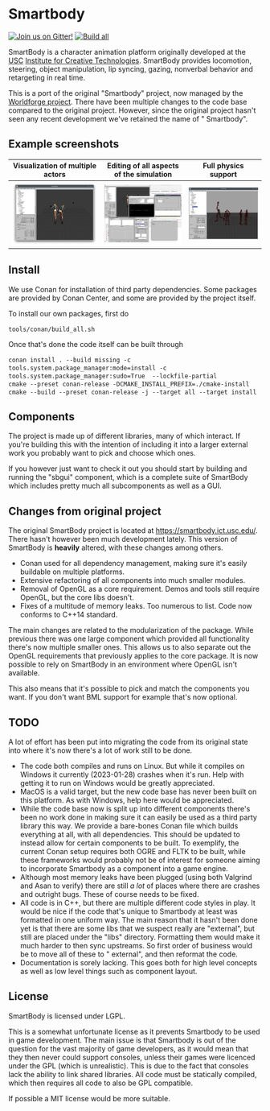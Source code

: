 # Smartbody

[![Join us on Gitter!](https://badges.gitter.im/Worldforge.svg)](https://gitter.im/Worldforge/Lobby)
[![Build all](https://github.com/worldforge/smartbody/actions/workflows/cmake.yml/badge.svg)](https://github.com/worldforge/smartbody/actions/workflows/cmake.yml)

SmartBody is a character animation platform originally developed at
the [USC](http://usc.edu/) [Institute for Creative Technologies](http://ict.usc.edu/).
SmartBody provides locomotion, steering, object manipulation, lip syncing, gazing, nonverbal behavior and retargeting in
real time.

This is a port of the original "Smartbody" project, now managed by
the [Worldforge project](https://www.worldforge.org/). There have been multiple changes to the code base compared to the
original project. However, since the original project hasn't seen any recent development we've retained the name of "
Smartbody".

## Example screenshots

| Visualization of multiple actors        | Editing of all aspects of the simulation | Full physics support              |
|-----------------------------------------|------------------------------------------|-----------------------------------|
| ![](docs/screenshots/scene_example.png) | ![](docs/screenshots/editors.png)        | ![](docs/screenshots/physics.png) |

## Install

We use Conan for installation of third party dependencies. Some packages are provided by Conan Center, and some are
provided by the project itself.

To install our own packages, first do

```shell
tools/conan/build_all.sh
```

Once that's done the code itself can be built through

```shell
conan install . --build missing -c tools.system.package_manager:mode=install -c tools.system.package_manager:sudo=True  --lockfile-partial
cmake --preset conan-release -DCMAKE_INSTALL_PREFIX=./cmake-install
cmake --build --preset conan-release -j --target all --target install
```

## Components

The project is made up of different libraries, many of which interact. If you're building this with the
intention of including it into a larger external work you probably want to pick and choose which ones.

If you however just want to check it out you should start by building and running the "sbgui" component, which is a
complete suite of SmartBody which includes pretty much all subcomponents as well as a GUI.

## Changes from original project

The original SmartBody project is located at https://smartbody.ict.usc.edu/. There hasn't however been much development
lately. This version of SmartBody is __heavily__ altered, with these changes among others.

* Conan used for all dependency management, making sure it's easily buildable on multiple platforms.
* Extensive refactoring of all components into much smaller modules.
* Removal of OpenGL as a core requirement. Demos and tools still require OpenGL, but the core libs doesn't.
* Fixes of a multitude of memory leaks. Too numerous to list. Code now conforms to C++14 standard.

The main changes are related to the modularization of the package. While previous there was one large component which
provided all functionality there's now multiple smaller ones. This allows us to also separate out the OpenGL
requirements
that previously applies to the core package. It is now possible to rely on SmartBody in an environment where OpenGL
isn't available.

This also means that it's possible to pick and match the components you want. If you don't want BML support for example
that's now optional.

## TODO

A lot of effort has been put into migrating the code from its original state into where it's now there's a lot of work
still to be done.

* The code both compiles and runs on Linux. But while it compiles on Windows it currently (2023-01-28) crashes when it's
  run. Help with getting it to run on Windows would be greatly appreciated.
* MacOS is a valid target, but the new code base has never been built on this platform. As with Windows, help here would
  be appreciated.
* While the code base now is split up into different components there's been no work done in making sure it can easily
  be used as a third party library this way. We provide a bare-bones Conan file which builds everything at all, with all
  dependencies. This should be updated to instead allow for certain components to be built. To exemplify, the current
  Conan setup requires both OGRE and FLTK to be built, while these frameworks would probably not be of interest for
  someone aiming to incorporate Smartbody as a component into a game engine.
* Although most memory leaks have been plugged (using both Valgrind and Asan to verify) there are still _a lot_ of
  places where there are crashes and outright bugs. These of course needs to be fixed.
* All code is in C++, but there are multiple different code styles in play. It would be nice if the code that's unique
  to Smartbody at least was formatted in one uniform way. The main reason that it hasn't been done yet is that there are
  some libs that we suspect really are "external", but still are placed under the "libs" directory. Formatting them
  would make it much harder to then sync upstreams. So first order of business would be to move all of these to "
  external", and then reformat the code.
* Documentation is sorely lacking. This goes both for high level concepts as well as low level things such as component
  layout.

## License

SmartBody is licensed under LGPL.

This is a somewhat unfortunate license as it prevents Smartbody to be used in game development. The main issue is that
Smartbody is out of the question for the vast majority of game developers, as it would mean that they then never could
support consoles, unless their games were licenced under the GPL (which is unrealistic).
This is due to the fact that consoles lack the ability to link shared libraries. All code must be statically compiled,
which then requires all code to also be GPL compatible.

If possible a MIT license would be more suitable.

